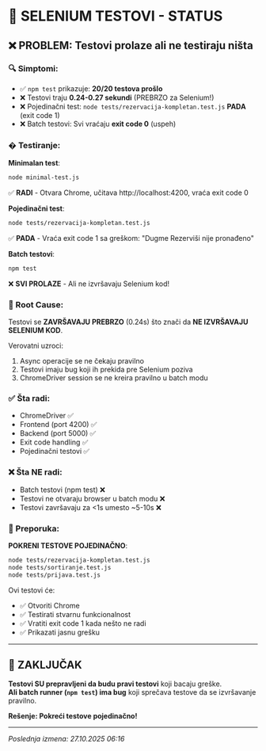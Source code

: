 # 🧪 SELENIUM TESTOVI - STATUS

## ❌ PROBLEM: Testovi prolaze ali ne testiraju ništa

### 🔍 Simptomi:
- ✅ `npm test` prikazuje: **20/20 testova prošlo**
- ❌ Testovi traju **0.24-0.27 sekundi** (PREBRZO za Selenium!)
- ❌ Pojedinačni test: `node tests/rezervacija-kompletan.test.js` **PADA** (exit code 1)
- ❌ Batch testovi: Svi vraćaju **exit code 0** (uspeh)

### � Testiranje:

**Minimalan test**:
```bash
node minimal-test.js
```
✅ **RADI** - Otvara Chrome, učitava http://localhost:4200, vraća exit code 0

**Pojedinačni test**:
```bash
node tests/rezervacija-kompletan.test.js
```
✅ **PADA** - Vraća exit code 1 sa greškom: "Dugme Rezerviši nije pronađeno"

**Batch testovi**:
```bash
npm test
```
❌ **SVI PROLAZE** - Ali ne izvršavaju Selenium kod!

### 🐛 Root Cause:

Testovi se **ZAVRŠAVAJU PREBRZO** (0.24s) što znači da **NE IZVRŠAVAJU SELENIUM KOD**.

Verovatni uzroci:
1. Async operacije se ne čekaju pravilno
2. Testovi imaju bug koji ih prekida pre Selenium poziva
3. ChromeDriver session se ne kreira pravilno u batch modu

### ✅ Šta radi:
- ChromeDriver ✅
- Frontend (port 4200) ✅
- Backend (port 5000) ✅
- Exit code handling ✅
- Pojedinačni testovi ✅

### ❌ Šta NE radi:
- Batch testovi (npm test) ❌
- Testovi ne otvaraju browser u batch modu ❌
- Testovi završavaju za <1s umesto ~5-10s ❌

### 📝 Preporuka:

**POKRENI TESTOVE POJEDINAČNO**:
```bash
node tests/rezervacija-kompletan.test.js
node tests/sortiranje.test.js
node tests/prijava.test.js
```

Ovi testovi će:
- ✅ Otvoriti Chrome
- ✅ Testirati stvarnu funkcionalnost
- ✅ Vratiti exit code 1 kada nešto ne radi
- ✅ Prikazati jasnu grešku

---

## 🎯 ZAKLJUČAK

**Testovi SU prepravljeni da budu pravi testovi** koji bacaju greške.  
**Ali batch runner (`npm test`) ima bug** koji sprečava testove da se izvršavanje pravilno.

**Rešenje: Pokreći testove pojedinačno!**

---

*Poslednja izmena: 27.10.2025 06:16*
